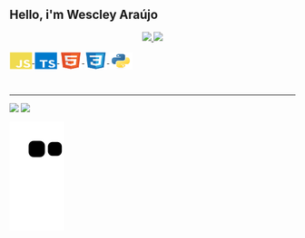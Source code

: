 ## Hello, i'm Wescley Araújo

<div align="center">
  <a href="https://github.com/wescleyaraujo">
  <img height="150em" src="https://github-readme-stats.vercel.app/api?username=wescleyaraujo&show_icons=true&theme=tokyonight&include_all_commits=true&count_private=true"/>
  <img height="150em" src="https://github-readme-stats.vercel.app/api/top-langs/?username=wescleyaraujo&layout=compact&langs_count=7&theme=tokyonight"/>
</div>
  
<div style="display: inline_block"><br>
  <img align="center" alt="Wes-Js" height="30" width="40" src="https://raw.githubusercontent.com/devicons/devicon/master/icons/javascript/javascript-plain.svg">
  <img align="center" alt="Wes-Ts" height="30" width="40" src="https://raw.githubusercontent.com/devicons/devicon/master/icons/typescript/typescript-plain.svg">
  <img align="center" alt="Wes-HTML" height="30" width="40" src="https://raw.githubusercontent.com/devicons/devicon/master/icons/html5/html5-original.svg">
  <img align="center" alt="Wes-CSS" height="30" width="40" src="https://raw.githubusercontent.com/devicons/devicon/master/icons/css3/css3-original.svg">
  <img align="center" alt="Wes-Python" height="30" width="40" src="https://raw.githubusercontent.com/devicons/devicon/master/icons/python/python-original.svg">
</div>

  <br><hr>

<div>
  <a href="https://instagram.com/wescleyzs" target="_blank"><img src="https://img.shields.io/badge/-Instagram-%23E4405F?style=for-the-badge&logo=instagram&logoColor=white" target="_blank"></a>
  <a href = "mailto:wescley.araujo8899@gmail.com"><img src="https://img.shields.io/badge/-Gmail-%23333?style=for-the-badge&logo=gmail&logoColor=white" target="_blank"></a>
  
  ![Snake animation](https://github.com/rafaballerini/rafaballerini/blob/output/github-contribution-grid-snake.svg)
</div>
